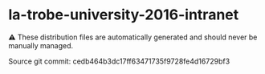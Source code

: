 # la-trobe-university-2016-intranet

:warning: These distribution files are automatically generated and should never be manually managed.

Source git commit: cedb464b3dc17ff63471735f9728fe4d16729bf3
